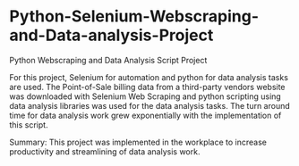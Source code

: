 # Python-Selenium-Webscraping-and-Data-analysis-Project
Python Webscraping and Data Analysis Script Project

For this project, Selenium for automation and python for data analysis tasks are used. The Point-of-Sale billing data from a third-party vendors website was downloaded with Selenium Web Scraping and python scripting using data analysis libraries was used for the data analysis tasks.
The turn around time for data analysis work grew exponentially with the implementation of this script.

Summary: This project was implemented in the workplace to increase productivity and streamlining of data analysis work.
